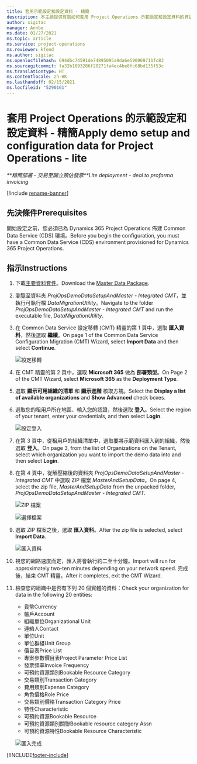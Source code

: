 ```yaml
---
title: 套用示範設定和設定資料 - 精簡
description: 本主題提供有關如何套用 Project Operations 示範設定和設定資料的資訊。
author: sigitac
manager: Annbe
ms.date: 01/27/2021
ms.topic: article
ms.service: project-operations
ms.reviewer: kfend
ms.author: sigitac
ms.openlocfilehash: 694dbc74591de74895095a9da6e590069711fc83
ms.sourcegitcommit: fa32b1893286f20271fa4ec4be8fc68bd135f53c
ms.translationtype: HT
ms.contentlocale: zh-HK
ms.lasthandoff: 02/15/2021
ms.locfileid: "5290161"
---
```

# <a name="apply-demo-setup-and-configuration-data-for-project-operations---lite"></a><span data-ttu-id="a0437-103">套用 Project Operations 的示範設定和設定資料 - 精簡</span><span class="sxs-lookup"><span data-stu-id="a0437-103">Apply demo setup and configuration data for Project Operations - lite</span></span> 

<span data-ttu-id="a0437-104">_\*\*精簡部署 - 交易至開立預估發票_</span><span class="sxs-lookup"><span data-stu-id="a0437-104">_\*\*Lite deployment - deal to proforma invoicing_</span></span>

[!include [rename-banner](~/includes/cc-data-platform-banner.md)]

## <a name="prerequisites"></a><span data-ttu-id="a0437-105">先決條件</span><span class="sxs-lookup"><span data-stu-id="a0437-105">Prerequisites</span></span>

<span data-ttu-id="a0437-106">開始設定之前，您必須已為 Dynamics 365 Project Operations 佈建 Common Data Service (CDS) 環境。</span><span class="sxs-lookup"><span data-stu-id="a0437-106">Before you begin the configuration, you must have a Common Data Service (CDS) environment provisioned for Dynamics 365 Project Operations.</span></span>


## <a name="instructions"></a><span data-ttu-id="a0437-107">指示</span><span class="sxs-lookup"><span data-stu-id="a0437-107">Instructions</span></span>

1. <span data-ttu-id="a0437-108">下載[主要資料套件](https://download.microsoft.com/download/3/4/1/341bf279-a64f-4baa-af31-ce624859b518/ProjOpsSampleSetupData%20-%20CE%20only%20CMT.zip)。</span><span class="sxs-lookup"><span data-stu-id="a0437-108">Download the [Master Data Package](https://download.microsoft.com/download/3/4/1/341bf279-a64f-4baa-af31-ce624859b518/ProjOpsSampleSetupData%20-%20CE%20only%20CMT.zip).</span></span> 
2. <span data-ttu-id="a0437-109">瀏覽至資料夾 *ProjOpsDemoDataSetupAndMaster - Integrated CMT*，並執行可執行檔 *DataMigrationUtility*。</span><span class="sxs-lookup"><span data-stu-id="a0437-109">Navigate to the folder *ProjOpsDemoDataSetupAndMaster - Integrated CMT* and run the executable file, *DataMigrationUtility*.</span></span>
3. <span data-ttu-id="a0437-110">在 Common Data Service 設定移轉 (CMT) 精靈的第 1 頁中，選取 **匯入資料**，然後選取 **繼續**。</span><span class="sxs-lookup"><span data-stu-id="a0437-110">On page 1 of the Common Data Service Configuration Migration (CMT) Wizard, select **Import Data** and then select **Continue**.</span></span>

    ![設定移轉](./media/1ConfigurationMigration.png)

4. <span data-ttu-id="a0437-112">在 CMT 精靈的第 2 頁中，選取 **Microsoft 365** 做為 **部署類型**。</span><span class="sxs-lookup"><span data-stu-id="a0437-112">On Page 2 of the CMT Wizard, select **Microsoft 365** as the **Deployment Type**.</span></span>
5. <span data-ttu-id="a0437-113">選取 **顯示可用組織的清單** 和 **顯示進階** 核取方塊。</span><span class="sxs-lookup"><span data-stu-id="a0437-113">Select the **Display a list of available organizations** and **Show Advanced** check boxes.</span></span>
6. <span data-ttu-id="a0437-114">選取您的租用戶所在地區、輸入您的認證，然後選取 **登入**。</span><span class="sxs-lookup"><span data-stu-id="a0437-114">Select the region of your tenant, enter your credentials, and then select **Login**.</span></span>

   ![設定登入](./media/2ConfigurationSignin.png)

7. <span data-ttu-id="a0437-116">在第 3 頁中，從租用戶的組織清單中，選取要將示範資料匯入到的組織，然後選取 **登入**。</span><span class="sxs-lookup"><span data-stu-id="a0437-116">On page 3, from the list of Organizations on the Tenant, select which organization you want to import the demo data into and then select **Login**.</span></span>
8. <span data-ttu-id="a0437-117">在第 4 頁中，從解壓縮後的資料夾 *ProjOpsDemoDataSetupAndMaster - Integrated CMT* 中選取 ZIP 檔案 *MasterAndSetupData*。</span><span class="sxs-lookup"><span data-stu-id="a0437-117">On page 4, select the zip file, *MasterAndSetupData* from the unpacked folder, *ProjOpsDemoDataSetupAndMaster - Integrated CMT*.</span></span>

   ![ZIP 檔案](./media/3ZipFile.png)

   ![選擇檔案](./media/4SelectAFile.png)

9. <span data-ttu-id="a0437-120">選取 ZIP 檔案之後，選取 **匯入資料**。</span><span class="sxs-lookup"><span data-stu-id="a0437-120">After the zip file is selected, select **Import Data**.</span></span>

   ![匯入資料](./media/5ImportData.png)

10. <span data-ttu-id="a0437-122">視您的網路速度而定，匯入將會執行約二至十分鐘。</span><span class="sxs-lookup"><span data-stu-id="a0437-122">Import will run for approximately two-ten minutes depending on your network speed.</span></span> <span data-ttu-id="a0437-123">完成後，結束 CMT 精靈。</span><span class="sxs-lookup"><span data-stu-id="a0437-123">After it completes, exit the CMT Wizard.</span></span> 
11. <span data-ttu-id="a0437-124">檢查您的組織中是否有下列 20 個實體的資料：</span><span class="sxs-lookup"><span data-stu-id="a0437-124">Check your organization for data in the following 20 entities:</span></span>

    -   <span data-ttu-id="a0437-125">貨幣</span><span class="sxs-lookup"><span data-stu-id="a0437-125">Currency</span></span>
    -   <span data-ttu-id="a0437-126">帳戶</span><span class="sxs-lookup"><span data-stu-id="a0437-126">Account</span></span>
    -   <span data-ttu-id="a0437-127">組織單位</span><span class="sxs-lookup"><span data-stu-id="a0437-127">Organizational Unit</span></span>
    -   <span data-ttu-id="a0437-128">連絡人</span><span class="sxs-lookup"><span data-stu-id="a0437-128">Contact</span></span>
    -   <span data-ttu-id="a0437-129">單位</span><span class="sxs-lookup"><span data-stu-id="a0437-129">Unit</span></span>
    -   <span data-ttu-id="a0437-130">單位群組</span><span class="sxs-lookup"><span data-stu-id="a0437-130">Unit Group</span></span>
    -   <span data-ttu-id="a0437-131">價目表</span><span class="sxs-lookup"><span data-stu-id="a0437-131">Price List</span></span>
    -   <span data-ttu-id="a0437-132">專案參數價目表</span><span class="sxs-lookup"><span data-stu-id="a0437-132">Project Parameter Price List</span></span> 
    -   <span data-ttu-id="a0437-133">發票頻率</span><span class="sxs-lookup"><span data-stu-id="a0437-133">Invoice Frequency</span></span>
    -   <span data-ttu-id="a0437-134">可預約資源類別</span><span class="sxs-lookup"><span data-stu-id="a0437-134">Bookable Resource Category</span></span>
    -   <span data-ttu-id="a0437-135">交易類別</span><span class="sxs-lookup"><span data-stu-id="a0437-135">Transaction Category</span></span>
    -   <span data-ttu-id="a0437-136">費用類別</span><span class="sxs-lookup"><span data-stu-id="a0437-136">Expense Category</span></span>
    -   <span data-ttu-id="a0437-137">角色價格</span><span class="sxs-lookup"><span data-stu-id="a0437-137">Role Price</span></span>
    -   <span data-ttu-id="a0437-138">交易類別價格</span><span class="sxs-lookup"><span data-stu-id="a0437-138">Transaction Category Price</span></span>
    -   <span data-ttu-id="a0437-139">特性</span><span class="sxs-lookup"><span data-stu-id="a0437-139">Characteristic</span></span>
    -   <span data-ttu-id="a0437-140">可預約資源</span><span class="sxs-lookup"><span data-stu-id="a0437-140">Bookable Resource</span></span>
    -   <span data-ttu-id="a0437-141">可預約資源類別關聯</span><span class="sxs-lookup"><span data-stu-id="a0437-141">Bookable resource category Assn</span></span>
    -   <span data-ttu-id="a0437-142">可預約資源特性</span><span class="sxs-lookup"><span data-stu-id="a0437-142">Bookable Resource Characteristic</span></span>

    ![匯入完成](./media/6CompleteImport.png)


[!INCLUDE[footer-include](../includes/footer-banner.md)]